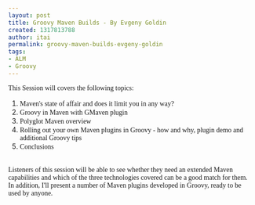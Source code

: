```yaml
---
layout: post
title: Groovy Maven Builds - By Evgeny Goldin
created: 1317813788
author: itai
permalink: groovy-maven-builds-evgeny-goldin
tags:
- ALM
- Groovy
---
```

<p><font face="georgia,serif">This Session will covers the following topics:</font></p>
<ol>
    <li><font face="georgia, serif">Maven's state of affair and does it limit you in any way?</font></li>
    <li><font face="georgia, serif">Groovy in Maven with GMaven plugin</font></li>
    <li><font face="georgia, serif">Polyglot Maven overview &nbsp;</font></li>
    <li><font face="georgia, serif">Rolling out your own Maven plugins in Groovy - how and why, plugin demo and additional Groovy tips</font></li>
    <li><font face="georgia, serif">Conclusions</font></li>
</ol>
<div>&nbsp;</div>
<div><font face="georgia, serif">Listeners of this session will be able  to see whether they need an extended Maven capabilities and which of the  three technologies covered can be a good match for them.&nbsp;</font></div>
<div><font face="georgia, serif">In addition, I'll present a number of Maven plugins developed in Groovy, ready to be used by anyone.</font></div>
<div><font face="georgia, serif"><br />
</font></div>
<p>&nbsp;</p>
